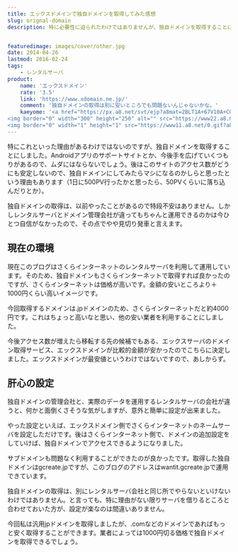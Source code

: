 ```yaml
---
title: エックスドメインで独自ドメインを取得してみた感想
slug: orignal-domain
description: 特に必要性に迫られたわけではありませんが、独自ドメインを取得することにしました。レンタルサーバはさくらインターネット、独自ドメインはエックスドメインでの運用となります。独自ドメインをとっておくと、サーバの引っ越しをするときに便利ですね。


featuredimage: images/cover/other.jpg
date: 2014-04-26
lastmod: 2016-02-24
tags: 
    - レンタルサーバ
product:
    name: 'エックスドメイン'
    rate: '3.5'
    link: 'https://www.xdomain.ne.jp/'
    comment: '独自ドメインの取得は別に安いところでも問題ないんじゃないかな。'
    kaeyome: '<a href="https://px.a8.net/svt/ejp?a8mat=2BLT1A+67V10A+CO4+15S78H" target="_blank">
<img border="0" width="300" height="250" alt="" src="https://www22.a8.net/svt/bgt?aid=140425534376&wid=002&eno=01&mid=s00000001642007018000&mc=1"></a>
<img border="0" width="1" height="1" src="https://www11.a8.net/0.gif?a8mat=2BLT1A+67V10A+CO4+15S78H" alt="">'
---
```


特にこれといった理由があるわけではないのですが、独自ドメインを取得することにしました。Androidアプリのサポートサイトとか、今後手を広げていくつもりがあるので、ムダにはならないでしょう。後はこのサイトのアクセス数がどうにも安定しないので、独自ドメインにしてみたらマシになるのかしらと思ったという理由もあります（1日に500PV行ったかと思ったら、50PVくらいに落ち込んだりとか）。

独自ドメインの取得は、以前やったことがあるので特段不安はありません。しかしレンタルサーバとドメイン管理会社が違ってもちゃんと運用できるのかは今ひとつ自信がなかったので、その点でやや見切り発車と言えます。


## 現在の環境


現在このブログはさくらインターネットのレンタルサーバを利用して運用しています。そのため、独自ドメインもさくらインターネットで取得すれば良かったのですが、さくらインターネットは価格が高いです。金額の安いところより＋1000円くらい高いイメージです。

今回取得するドメインは.jpドメインのため、さくらインターネットだと約4000円です。これはちょっと高いなと思い、他の安い業者を利用することにしました。

今後アクセス数が増えたら移転する先の候補でもある、エックスサーバのドメイン取得サービス、エックスドメインが比較的金額が安かったのでこちらに決定しました。エックスドメインが最安値というわけではないですので、あしからず。


## 肝心の設定


独自ドメインの管理会社と、実際のデータを運用するレンタルサーバの会社が違うと、何かと面倒くさそうな気がしますが、意外と簡単に設定が出来ました。

やった設定といえば、エックスドメイン側でさくらインターネットのネームサーバを設定しただけです。後はさくらインターネット側で、ドメインの追加設定をしていけば、独自ドメインでアクセスできるようになりました。

サブドメインも問題なく利用することができたのが良かったです。取得した独自ドメインはgcreate.jpですが、このブログのアドレスはwantit.gcreate.jpで運用できています。

独自ドメインの取得は、別にレンタルサーバ会社と同じ所でやらないといけないわけではありません。と言っても、特に理由がない限りサーバを借りるところと合わせておいた方が、設定が楽なのは間違いありません。

今回私は汎用jpドメインを取得しましたが、.comなどのドメインであればもっと安く取得することができます。業者によっては1000円切る価格で独自ドメインを取得できるでしょう。


  